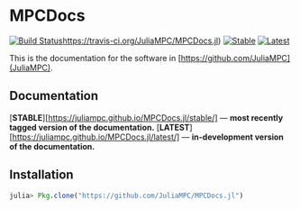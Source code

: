 # MPCDocs

[![Build Status](https://travis-ci.org/JuliaMPC/MPCDocs.jl.svg?branch=master)](https://travis-ci.org/JuliaMPC/MPCDocs.jl)https://travis-ci.org/JuliaMPC/MPCDocs.jl)
[![Stable](https://img.shields.io/badge/docs-stable-blue.svg)](https://juliampc.github.io/MPCDocs.jl/stable/)
[![Latest](https://img.shields.io/badge/docs-latest-blue.svg)](https://juliampc.github.io/MPCDocs.jl/latest/)

This is the documentation for the software in [https://github.com/JuliaMPC](JuliaMPC).

## Documentation

[**STABLE**][https://juliampc.github.io/MPCDocs.jl/stable/] &mdash; **most recently tagged version of the documentation.**
[**LATEST**][https://juliampc.github.io/MPCDocs.jl/latest/] &mdash; **in-development version of the documentation.**


## Installation

```julia
julia> Pkg.clone("https://github.com/JuliaMPC/MPCDocs.jl")
```
